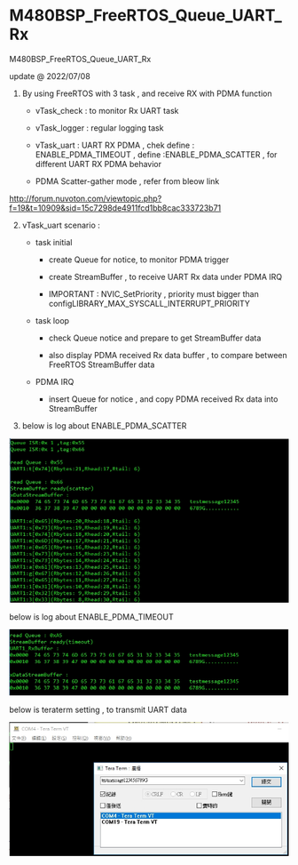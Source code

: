 # M480BSP_FreeRTOS_Queue_UART_Rx
 M480BSP_FreeRTOS_Queue_UART_Rx

update @ 2022/07/08

1. By using FreeRTOS with 3 task , and receive RX with PDMA function

	- vTask_check : to monitor Rx UART task

	- vTask_logger : regular logging task

	- vTask_uart : UART RX PDMA , chek define : ENABLE_PDMA_TIMEOUT , define :ENABLE_PDMA_SCATTER , for different UART RX PDMA behavior

	- PDMA Scatter-gather mode , refer from bleow link  

http://forum.nuvoton.com/viewtopic.php?f=19&t=10909&sid=15c7298de4911fcd1bb8cac333723b71

2. vTask_uart scenario :

	- task initial

		- create Queue for notice, to monitor PDMA trigger

		- create StreamBuffer , to receive UART Rx data under PDMA IRQ
		
		- IMPORTANT : NVIC_SetPriority , priority must bigger than configLIBRARY_MAX_SYSCALL_INTERRUPT_PRIORITY

	- task loop 
	
		- check Queue notice and prepare to get StreamBuffer data
		
		- also display PDMA received Rx data buffer , to compare between FreeRTOS StreamBuffer data

	- PDMA IRQ 
	
		- insert Queue for notice , and copy PDMA received Rx data into StreamBuffer 

3. below is log about ENABLE_PDMA_SCATTER

![image](https://github.com/released/M480BSP_FreeRTOS_Queue_UART_Rx/blob/main/uart_rx_pdma_scatter.jpg)	

below is log about ENABLE_PDMA_TIMEOUT

![image](https://github.com/released/M480BSP_FreeRTOS_Queue_UART_Rx/blob/main/uart_rx_pdma_timeout.jpg)	

below is teraterm setting  , to transmit UART data 

![image](https://github.com/released/M480BSP_FreeRTOS_Queue_UART_Rx/blob/main/tera_term_transmit.jpg)	


